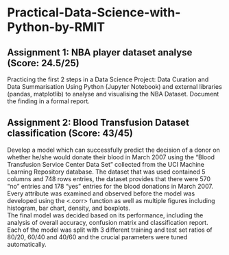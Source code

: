 # Practical-Data-Science-with-Python-by-RMIT
## Assignment 1: NBA player dataset analyse (Score: 24.5/25)
Practicing the first 2 steps in a Data Science Project: Data Curation and Data Summarisation
Using Python (Jupyter Notebook) and external libraries (pandas, matplotlib) to analyse and visualising the NBA Dataset. 
Document the finding in a formal report.

## Assignment 2: Blood Transfusion Dataset classification (Score: 43/45)
Develop a model which can successfully predict the decision of a donor on whether he/she would donate their blood in March 2007 using the “Blood Transfusion Service Center Data Set” collected from the UCI Machine Learning Repository database.
The dataset that was used contained 5 columns and 748 rows entries, the dataset provides that there were 570 “no” entries and 178 “yes” entries for the blood donations in March 2007.
Every attribute was examined and observed before the model was developed using the <.corr> function as well as multiple figures including histogram, bar chart, density, and boxplots.   
The final model was decided based on its performance, including the analysis of overall accuracy, confusion matrix and classification report.
Each of the model was split with 3 different training and test set ratios of 80/20, 60/40 and 40/60 and the crucial parameters were tuned automatically.

